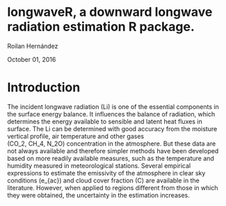 # longwaveR, a downward longwave radiation estimation R package.  

Roilan Hernández

October 01, 2016

# Introduction

The incident longwave radiation (Li) is one of the essential components in
the surface energy balance. It influences the balance of radiation, which determines the energy
available to sensible and latent heat fluxes in surface. The Li can be determined with good
accuracy from the moisture vertical profile, air temperature and other gases  
(CO_2, CH_4, N_2O) concentration
in the atmosphere. But these data are not always available and therefore simpler methods
have been developed based on more readily available measures, such as the temperature and
humidity measured in meteorological stations. Several empirical expressions to estimate the
emissivity of the atmosphere in clear sky conditions (e\_{ac}) and cloud cover fraction (C) are
available in the literature. However, when applied to regions different from those in which they were obtained, the uncertainty in the estimation increases.
